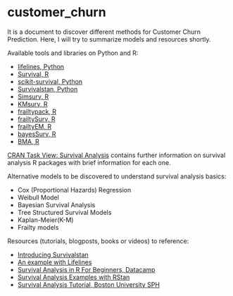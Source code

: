 # customer_churn

It is a document to discover different methods for Customer Churn Prediction. Here, I will try to summarize models and resources shortly.

Available tools and libraries on Python and R:
 
- [lifelines, Python](https://lifelines.readthedocs.io/en/latest/)
- [Survival, R](https://cran.r-project.org/web/packages/survival/survival.pdf)
- [scikit-survival, Python](https://pypi.org/project/scikit-survival/)
- [Survivalstan, Python](https://pypi.org/project/survivalstan/)
- [Simsurv, R](https://github.com/sambrilleman/simsurv)
- [KMsurv, R](https://cran.r-project.org/web/packages/KMsurv/index.html)
- [frailtypack, R](https://cran.r-project.org/web/packages/frailtypack/index.html)
- [frailtySurv, R](https://cran.r-project.org/web/packages/frailtySurv/frailtySurv.pdf)
- [frailtyEM, R](https://cran.r-project.org/web/packages/frailtyEM/index.html)
- [bayesSurv, R](https://cran.r-project.org/web/packages/bayesSurv/index.html)
- [BMA, R](https://cran.r-project.org/web/packages/BMA/index.html)
 
[CRAN Task View: Survival Analysis](https://cran.r-project.org/web/views/Survival.html) contains further information on survival analysis R packages with brief information for each one.
 
Alternative models to be discovered to understand survival analysis basics: 

- Cox (Proportional Hazards) Regression
- Weibull Model
- Bayesian Survival Analysis
- Tree Structured Survival Models
- Kaplan-Meier(K-M)
- Frailty models
 
Resources (tutorials, blogposts, books or videos) to reference: 
 
- [Introducing Survivalstan](http://www.hammerlab.org/2017/06/26/introducing-survivalstan/)
- [An example with Lifelines](https://github.com/anurag-code/Survival-Analysis-Lifelines/blob/master/Survival%20Analysis%20-%20Quick%20Implementation.ipynb)
- [Survival Analysis in R For Beginners, Datacamp](https://www.datacamp.com/community/tutorials/survival-analysis-R)
- [Survival Analysis Examples with RStan](https://github.com/jburos/biostan-examples)
- [Survival Analysis Tutorial, Boston University SPH](http://sphweb.bumc.bu.edu/otlt/MPH-Modules/BS/BS704_Survival/BS704_Survival_print.html)
